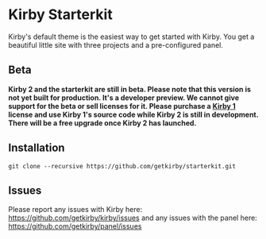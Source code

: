# Kirby Starterkit

Kirby's default theme is the easiest way to get started with Kirby. You get a beautiful little site with three projects and a pre-configured panel.

## Beta

**Kirby 2 and the starterkit are still in beta. Please note that this version is not yet built for production. It's a developer preview. We cannot give support for the beta or sell licenses for it. Please purchase a [Kirby 1](http://getkirby.com) license and use Kirby 1's source code while Kirby 2 is still in development. There will be a free upgrade once Kirby 2 has launched.**

## Installation

````
git clone --recursive https://github.com/getkirby/starterkit.git
````

## Issues

Please report any issues with Kirby here: <https://github.com/getkirby/kirby/issues> and any issues with the panel here: <https://github.com/getkirby/panel/issues>
